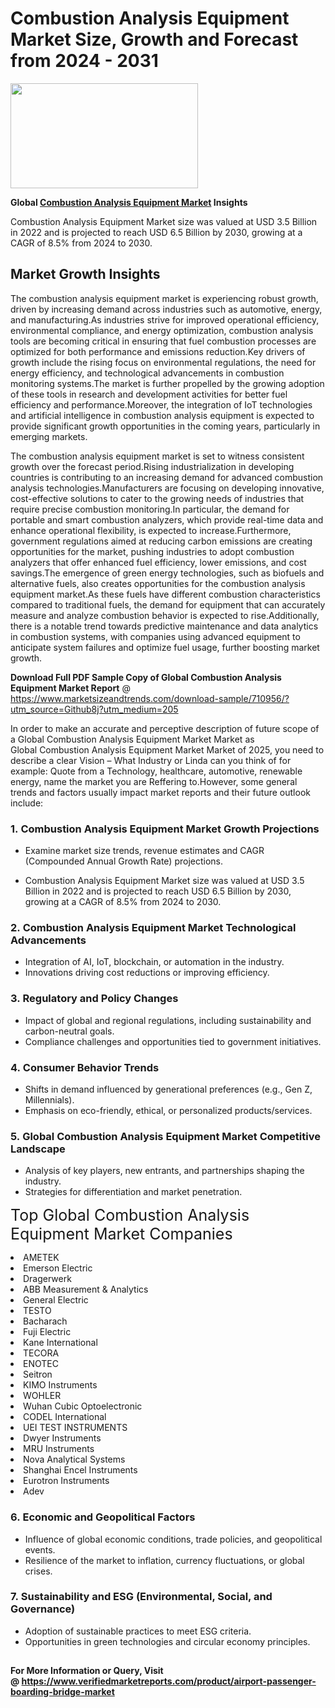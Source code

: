 <H1>Combustion Analysis Equipment Market Size, Growth and Forecast from 2024 - 2031</H1><img class="aligncenter size-medium wp-image-584254" src="https://thirdeyenews.in/wp-content/uploads/2024/09/Global-Market-Research-300x168.jpeg" alt="" width="300" height="168" /><p><strong>Global&nbsp;<a href="https://www.marketsizeandtrends.com/download-sample/710956/?utm_source=Github8j?utm_medium=205">Combustion Analysis Equipment Market</a> Insights</strong></p><p>Combustion Analysis Equipment Market size was valued at USD 3.5 Billion in 2022 and is projected to reach USD 6.5 Billion by 2030, growing at a CAGR of 8.5% from 2024 to 2030.</p><p><h2>Market Growth Insights</h2> <p>The combustion analysis equipment market is experiencing robust growth, driven by increasing demand across industries such as automotive, energy, and manufacturing.As industries strive for improved operational efficiency, environmental compliance, and energy optimization, combustion analysis tools are becoming critical in ensuring that fuel combustion processes are optimized for both performance and emissions reduction.Key drivers of growth include the rising focus on environmental regulations, the need for energy efficiency, and technological advancements in combustion monitoring systems.The market is further propelled by the growing adoption of these tools in research and development activities for better fuel efficiency and performance.Moreover, the integration of IoT technologies and artificial intelligence in combustion analysis equipment is expected to provide significant growth opportunities in the coming years, particularly in emerging markets.</p> <p>The combustion analysis equipment market is set to witness consistent growth over the forecast period.Rising industrialization in developing countries is contributing to an increasing demand for advanced combustion analysis technologies.Manufacturers are focusing on developing innovative, cost-effective solutions to cater to the growing needs of industries that require precise combustion monitoring.In particular, the demand for portable and smart combustion analyzers, which provide real-time data and enhance operational flexibility, is expected to increase.Furthermore, government regulations aimed at reducing carbon emissions are creating opportunities for the market, pushing industries to adopt combustion analyzers that offer enhanced fuel efficiency, lower emissions, and cost savings.The emergence of green energy technologies, such as biofuels and alternative fuels, also creates opportunities for the combustion analysis equipment market.As these fuels have different combustion characteristics compared to traditional fuels, the demand for equipment that can accurately measure and analyze combustion behavior is expected to rise.Additionally, there is a notable trend towards predictive maintenance and data analytics in combustion systems, with companies using advanced equipment to anticipate system failures and optimize fuel usage, further boosting market growth.<p><span class=""><strong>Download Full PDF Sample Copy of Global Combustion Analysis Equipment Market Report</strong> @ <a href="https://www.marketsizeandtrends.com/download-sample/710956/?utm_source=Github8j?utm_medium=205" target="_blank">https://www.marketsizeandtrends.com/download-sample/710956/?utm_source=Github8j?utm_medium=205</a></span></p><p>In order to make an accurate and perceptive description of future scope of a Global&nbsp;Combustion Analysis Equipment Market Market as Global&nbsp;Combustion Analysis Equipment Market Market of 2025, you need to describe a clear Vision &ndash; What Industry or Linda can you think of for example: Quote from a Technology, healthcare, automotive, renewable energy, name the market you are Reffering to.However, some general trends and factors usually impact market reports and their future outlook include:</p><h3>1.&nbsp;<strong>Combustion Analysis Equipment Market Growth Projections</strong></h3><ul><li>Examine market size trends, revenue estimates and CAGR (Compounded Annual Growth Rate) projections.</li><li><p>Combustion Analysis Equipment Market size was valued at USD 3.5 Billion in 2022 and is projected to reach USD 6.5 Billion by 2030, growing at a CAGR of 8.5% from 2024 to 2030.</p></li></ul><h3>2.&nbsp;<strong>Combustion Analysis Equipment Market Technological Advancements</strong></h3><ul><li>Integration of AI, IoT, blockchain, or automation in the industry.</li><li>Innovations driving cost reductions or improving efficiency.</li></ul><h3>3.&nbsp;<strong>Regulatory and Policy Changes</strong></h3><ul><li>Impact of global and regional regulations, including sustainability and carbon-neutral goals.</li><li>Compliance challenges and opportunities tied to government initiatives.</li></ul><h3>4.&nbsp;<strong>Consumer Behavior Trends</strong></h3><ul><li>Shifts in demand influenced by generational preferences (e.g., Gen Z, Millennials).</li><li>Emphasis on eco-friendly, ethical, or personalized products/services.</li></ul><h3>5.&nbsp;<strong>Global Combustion Analysis Equipment Market Competitive Landscape</strong></h3><ul><li>Analysis of key players, new entrants, and partnerships shaping the industry.</li><li>Strategies for differentiation and market penetration.</li></ul><p data-pm-slice="1 1 []"><span style="color: inherit; font-family: inherit; font-size: 25px;">Top Global Combustion Analysis Equipment Market Companies</span></p><div class="" data-test-id=""><p><li>AMETEK</li><li> Emerson Electric</li><li> Dragerwerk</li><li> ABB Measurement & Analytics</li><li> General Electric</li><li> TESTO</li><li> Bacharach</li><li> Fuji Electric</li><li> Kane International</li><li> TECORA</li><li> ENOTEC</li><li> Seitron</li><li> KIMO Instruments</li><li> WOHLER</li><li> Wuhan Cubic Optoelectronic</li><li> CODEL International</li><li> UEI TEST INSTRUMENTS</li><li> Dwyer Instruments</li><li> MRU Instruments</li><li> Nova Analytical Systems</li><li> Shanghai Encel Instruments</li><li> Eurotron Instruments</li><li> Adev</li></p></div><h3>6.&nbsp;<strong>Economic and Geopolitical Factors</strong></h3><ul><li>Influence of global economic conditions, trade policies, and geopolitical events.</li><li>Resilience of the market to inflation, currency fluctuations, or global crises.</li></ul><h3>7.&nbsp;<strong>Sustainability and ESG (Environmental, Social, and Governance)</strong></h3><ul><li>Adoption of sustainable practices to meet ESG criteria.</li><li>Opportunities in green technologies and circular economy principles.</li></ul><h2><strong style="font-size: 14px;">For More Information or Query, Visit @&nbsp;</strong><a style="background-color: #ffffff; font-size: 14px;" href="https://www.marketsizeandtrends.com/report/combustion-analysis-equipment-market/" target="_blank">https://www.verifiedmarketreports.com/product/airport-passenger-boarding-bridge-market</a></h2>